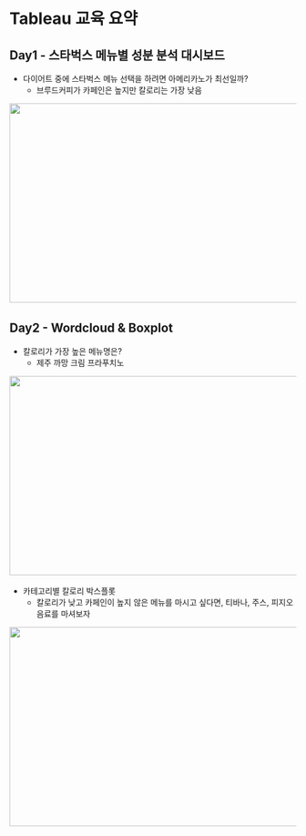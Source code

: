 # Tableau 교육 요약

## Day1 - 스타벅스 메뉴별 성분 분석 대시보드
- 다이어트 중에 스타벅스 메뉴 선택을 하려면 아메리카노가 최선일까?
	- 브루드커피가 카페인은 높지만 칼로리는 가장 낮음
<img src="./Day1_Starbucks menu&store/1-6. 대시보드.png" width="600" height="350">


## Day2 - Wordcloud & Boxplot
- 칼로리가 가장 높은 메뉴명은?
	- 제주 까망 크림 프라푸치노

<img src="./Day2_Wordcloud&Boxplot/image/칼로리가 높은 메뉴명 워드클라우드.png" width="600" height="350">

- 카테고리별 칼로리 박스플롯
	- 칼로리가 낮고 카페인이 높지 않은 메뉴를 마시고 싶다면, 티바나, 주스, 피지오 음료를 마셔보자

<img src="./Day2_Wordcloud&Boxplot/image/메뉴별 칼로리 박스플롯.png" width="600" height="350">

